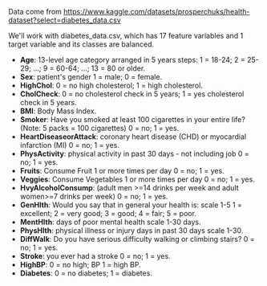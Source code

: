 Data come from https://www.kaggle.com/datasets/prosperchuks/health-dataset?select=diabetes_data.csv

We'll work with diabetes_data.csv, which has 17 feature variables and 1 target variable and its classes are balanced.

* **Age**: 13-level age category arranged in 5 years steps: 1 = 18-24; 2 = 25-29; ...; 9 = 60-64; ...; 13 = 80 or older.
* **Sex**: patient's gender 1 = male; 0 = female.
* **HighChol**: 0 = no high cholesterol; 1 = high cholesterol.
* **CholCheck**: 0 = no cholesterol check in 5 years; 1 = yes cholesterol check in 5 years.
* **BMI**: Body Mass Index.
* **Smoker**: Have you smoked at least 100 cigarettes in your entire life? (Note: 5 packs = 100 cigarettes) 0 = no; 1 = yes.
* **HeartDiseaseorAttack**: coronary heart disease (CHD) or myocardial infarction (MI) 0 = no; 1 = yes.
* **PhysActivity**: physical activity in past 30 days - not including job 0 = no; 1 = yes.
* **Fruits**: Consume Fruit 1 or more times per day 0 = no; 1 = yes.
* **Veggies**: Consume Vegetables 1 or more times per day 0 = no; 1 = yes.
* **HvyAlcoholConsump**: (adult men >=14 drinks per week and adult women>=7 drinks per week) 0 = no; 1 = yes.
* **GenHlth**: Would you say that in general your health is: scale 1-5 1 = excellent; 2 = very good; 3 = good; 4 = fair; 5 = poor.
* **MentHlth**: days of poor mental health scale 1-30 days.
* **PhysHlth**: physical illness or injury days in past 30 days scale 1-30.
* **DiffWalk**: Do you have serious difficulty walking or climbing stairs? 0 = no; 1 = yes.
* **Stroke**: you ever had a stroke 0 = no; 1 = yes.
* **HighBP**: 0 = no high; BP 1 = high BP.
* **Diabetes**: 0 = no diabetes; 1 = diabetes.